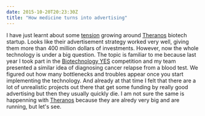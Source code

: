```yaml
---
date: 2015-10-20T20:23:30Z
title: "How medicine turns into advertising"
---
```


I have just learnt about some [tension](https://www.washingtonpost.com/news/to-your-health/wp/2015/10/16/a-comprehensive-guide-to-theranos-troubles-and-what-it-means-for-you/) growing around [Theranos](https://www.theranos.com/) biotech startup. Looks like their advertisement strategy worked very well, giving them more than 400 million dollars of investments. However, now the whole technology is under a big question. The topic is familiar to me because last year I took part in the [Biotechnology YES](http://www.biotechnologyyes.co.uk/biotechnologyyes/index.aspx) competition and my team presented a similar idea of diagnosing cancer relapse from a blood test. We figured out how many bottlenecks and troubles appear once you start implementing the technology. And already at that time I felt that there are a lot of unrealistic projects out there that get some funding by really good advertising but then they usually quickly die. I am not sure the same is happenning with [Theranos](https://www.theranos.com/) because they are alredy very big and are running, but let's see.
